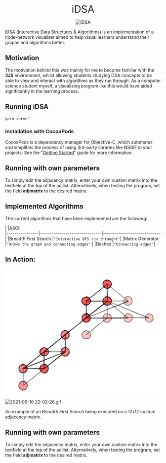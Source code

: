 <div align="center">
  <font size="6"> iDSA</font>
</div>

<p align="center">
 <img src="https://www.pngitem.com/pimgs/m/532-5322220_tree-new-child-node-tree-node-icon-png.png" alt="iDSA" width="10%"/>
</p>



iDSA (Interactive Data Structures & Algorithms) is an implementation of a node-network visualiser aimed to help visual learners understand their graphs and algorithms better.

## Motivation
The motivation behind this was mainly for me to become familiar with the **3JS** environment, whilst allowing students studying DSA concepts to be able to view and interact with algorithms as they run through. As a computer science student myself, a visualizing program like this would have aided significantly in the learning process. 


## Running iDSA
```cd iDSA
yarn serve"
```      


### Installation with CocoaPods
CocoaPods is a dependency manager for Objective-C, which automates and simplifies the process of using 3rd-party libraries like NSGIF in your projects. See the "[Getting Started](http://guides.cocoapods.org/syntax/podfile.html)" guide for more information.

## Running with own parameters

To simply edit the adjacency matrix, enter your own custom matrix into the textfield at the top of the adjlist. Alternatively, when testing the program, set the field **adjmatrix** to the desired matrix.


## Implemented Algorithms

The current algorithms that have been implemented are the following:

|                |ASCII                          
|----------------|-------------------------------|-----------------------------|
|Breadth First Search |`"Interactive BFS run throught"`|
|Matrix Generator |`"Draws the graph and connecting edges"`            |
|Dashes          |`"Connecting edges"`|



## In Action:
![2021-06-10 22-02-26.gif](https://github.com/heyseppy/InteractDSA/blob/main/2d.jpg "2d.jpg")
![2021-06-10 22-02-26.gif](https://github.com/heyseppy/InteractDSA/blob/main/2021-06-10%2022-02-26.gif "2021-06-10 22-02-26.gif")



An example of an *Breadth First Search* being executed on a  12x12 custom adjacency matrix. 

## Running with own parameters
To simply edit the adjacency matrix, enter your own custom matrix into the textfield at the top of the adjlist. Alternatively, when testing the program, set the field **adjmatrix** to the desired matrix.



